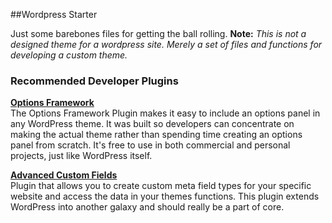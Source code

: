 ##Wordpress Starter

Just some barebones files for getting the ball rolling. **Note:** *This is not a designed theme for a wordpress site. Merely a set of files and functions for developing a custom theme.*

### Recommended Developer Plugins

**[Options Framework](http://wptheming.com/options-framework-plugin/)**   
The Options Framework Plugin makes it easy to include an options panel in any WordPress theme. It was built so developers can concentrate on making the actual theme rather than spending time creating an options panel from scratch. It's free to use in both commercial and personal projects, just like WordPress itself.

**[Advanced Custom Fields](http://www.advancedcustomfields.com/)**   
Plugin that allows you to create custom meta field types for your specific website and access the data in your themes functions. This plugin extends WordPress into another galaxy and should really be a part of core.

